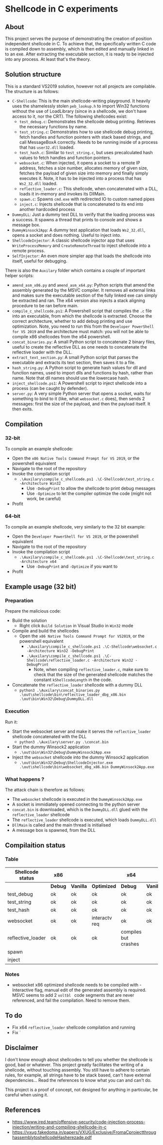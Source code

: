 # Shellcode in C experiments

## About

This project serves the purpose of demonstrating the creation of position independent shellcode in C. To achieve that, the specifically written C code is compiled down to assembly, which is then edited and manually linked in to an exe. After extracting the executable section, it is ready to be injected into any process. At least that's the theory.

## Solution structure

This is a standard VS2019 solution, however not all projects are compilable. The structure is as follows:
- `C-Shellcode`: This is the main shellcode-writing playground. It heavily uses the shamelessly stolen `peb_lookup.h` to import Win32 functions without the use of LoadLibrary (since in a shellcode, we don't have access to it, nor the CRT). The following shellcodes exist:
    - `test_debug.c`: Demonstrates the shellcode debug printing. Retrieves the necessary functions by name.
    - `test_string.c`: Demonstrates how to use shellcode debug printing, fetch handles and function pointers with stack based strings, and call MessageBoxA correctly. Needs to be running inside of a process that has `user32.dll` loaded.
    - `test_hash.c`: Similar to `test_string.c`, but uses precalculated hash values to fetch handles and function pointers.
    - `websocket.c`: When injected, it opens a socket to a remote IP address, fetches a size number, allocates memory of given size, fetches the payload of given size into memory and finally simply executes it. Note, it has to be injected into a process that has `Ws2_32.dll` loaded.
    - `reflective_loader.c`: This shellcode, when concatenated with a DLL, loads it in-memory and invokes its DllMain.
    - `spawn.c`: Spawns `cmd.exe` with redirected IO to custom named pipes
    - `inject.c`: Injects shellcode that is concatenated to its end into another hardcoded process
- `DummyDLL`: Just a dummy test DLL to verify that the loading process was a success. It spawns a thread that prints to console and shows a message box.
- `DummyWinsock2App`: A dummy test application that loads `Ws2_32.dll`, opens a socket and does nothing. Useful to inject into.
- `ShellcodeInjector`: A classic shellcode injector app that uses `WriteProcessMemory` and `CreateRemoteThread` to inject shellcode into a remote process.
- `SelfInjector`: An even more simpler app that loads the shellcode into itself, useful for debugging.

There is also the `Auxilary` folder which contains a couple of important helper scripts:
- `amend_asm_x86.py` and `amend_asm_x64.py`: Python scripts that amend the  assembly generated by the MSVC compiler. It removes all external links and makes sure the executable section of the fully linked exe can simply be extracted and ran. The x64 version also injects a stack aligning procedure to be ran before main.
- `compile_c_shellcode.ps1`: A Powershell script that compiles the `.c` file into an executable, from which the shellcode is extracted. Choose the correct architecture, whether to add debug printing and use optimization. Note, you need to run this from the `Developer PowerShell for VS 2019` and the architecture must match: you will not be able to compile x86 shellcodes from the x64 powershell.
- `concat_binaries.py`: A small Python script to concatenate 2 binary files, useful to create the reflective DLL as one needs to concatenate the reflective loader with the DLL.
- `extract_text_section.py`: A small Python script that parses the executable and extracts its text section, then saves it to a file.
- `hash_string.py`: A Python script to generate hash values for dll and function names, used to import dlls and functions by hash, rather than name. Note that dll names should use the lowercase hash.
- `inject_shellcode.ps1`: A Powershell script to inject shellcode into a process (can be caught by defender).
- `server.py`: A very simple Python server that opens a socket, waits for something to bind to it (like, what `websocket.c` does), then sends 2 messages: first the size of the payload, and then the payload itself. It then exits.

## Compilation

### 32-bit

To compile an example shellcode:
- Open the `x86 Native Tools Command Prompt for VS 2019`, or the powershell equivalent
- Navigate to the root of the repository
- Invoke the compilation script
    - `.\Auxilary\compile_c_shellcode.ps1 .\C-Shellcode\test_string.c -Architecture Win32`
        - Use `-DebugPrint` to allow the shellcode to print debug messages
        - Use `-Optimize` to let the compiler optimize the code (might not work, be careful)
- Profit

### 64-bit

To compile an example shellcode, very similarly to the 32 bit example:
- Open the `Developer PowerShell for VS 2019`, or the powershell equivalent
- Navigate to the root of the repository
- Invoke the compilation script
    - `.\Auxilary\compile_c_shellcode.ps1 .\C-Shellcode\test_string.c -Architecture x64`
        - Use `-DebugPrint` and `-Optimize` if you want to
- Profit

## Example usage (32 bit)

### Preparation

Prepare the malicious code:
- Build the solution
    - Right click `Build Solution` in Visual Studio in `Win32` mode
- Compile and build the shellcodes
    - Open the `x86 Native Tools Command Prompt for VS2019`, or the powershell equivalent
        - `.\Auxilary\compile_c_shellcode.ps1 .\C-Shellcode\websocket.c -Architecture Win32 -DebugPrint`
        - `.\Auxilary\compile_c_shellcode.ps1 .\C-Shellcode\reflective_loader.c -Architecture Win32 -DebugPrint`
            - Note, when compiling `reflective_loader.c`, make sure to check that the size of the generated shellcode matches the constant `kShellcodeLength` in the code.
- Concatenate the `reflective_loader` shellcode with a dummy DLL
    - `python3 .\Auxilary\concat_binaries.py .\out\shellcode\bin\reflective_loader_dbg_x86.bin .\out\bin\Win32\Debug\DummyDLL.dll`

### Execution

Run it:
- Start the websocket server and make it serves the `reflective_loader` shellcode concatenated with the DLL
    - `python3 .\Auxilary\server.py .\concat.bin`
- Start the dummy Winsock2 application
    - `.\out\bin\Win32\Debug\DummyWinsock2App.exe`
- Inject the `websocket` shellcode into the dummy Winsock2 application
    - `.\out\bin\Win32\Debug\ShellcodeInjector.exe .\out\shellcode\bin\websocket_dbg_x86.bin DummyWinsock2App.exe`

### What happens ?

The attack chain is therefore as follows:
- The `websocket` shellcode is executed in the `DummyWinsock2App.exe`
- A socket is immidiately opened connecting to the python server
- `concat.bin` is downloaded, which is the `DummyDLL.dll` glued with the `reflective_loader` shellcode
- The `reflective_loader` shellcode is executed, which loads `DummyDLL.dll`
- `DllMain` is called and the main thread is initialised
- A message box is spawned, from the DLL

## Compilaition status

### Table

| Shellcode status  | **x86**   |             |               | **x64**   |             |               |
|-------------------|-----------|-------------|---------------|-----------|-------------|---------------|
|                   | **Debug** | **Vanilla** | **Optimized** | **Debug** | **Vanilla** | **Optimized** |
| test_debug        | ok        | ok          | ok            | ok        | ok          | ok            |
| test_string       | ok        | ok          | ok            | ok        | ok          | ok            |
| test_hash         | ok        | ok          | ok            | ok        | ok          | ok            |
| websocket         | ok        | ok          | interactv req | ok        | ok          | ok            |
| reflective_loader | ok        | ok          | ok | compiles but crashes |             |               |
| spawn             |           |             |               |           |             |               |
| inject            |           |             |               |           |             |               |

### Notes

- websocket x86 optimized shellcode needs to be compiled with -Interactive flag, manual edit of the generated assembly is required. MSVC seems to add 2 `voltbl ` code segments that are never referenced, and fail the compilation. Need to remove them.

## To do

- Fix x64 `reflective_loader` shellcode compilation and running
- Fix `

## Disclaimer

I don't know enough about shellcodes to tell you whether the shellcode is good, bad or whatever. This project greatly facilitates the writing of a shellcode, without touching assembly. You still have to adhere to certain rules, for example, all strings have to be stack based, can't have external dependencies... Read the references to know what you can and can't do.

This project is a proof of concept, not designed for anything in particular, be careful when using it.

## References

- https://www.ired.team/offensive-security/code-injection-process-injection/writing-and-compiling-shellcode-in-c
- https://vxug.fakedoma.in/papers/VXUG/Exclusive/FromaCprojectthroughassemblytoshellcodeHasherezade.pdf